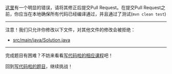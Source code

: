 





[这里](https://github.com/hcsp/fix-add-function/blob/master/src/main/java/Solution.java)有一个明显的错误，请将其修正后提交Pull Request。在提交Pull Request之前，你应当在本地确保所有代码已经编译通过，并且通过了测试(`mvn clean test`)

-----
注意！我们只允许你修改以下文件，对其他文件的修改会被拒绝：
- [src/main/java/Solution.java](https://github.com/hcsp/fix-add-function/blob/master/src/main/java/Solution.java)
-----


完成题目有困难？不妨来看看[写代码啦的相应课程](https://xiedaimala.com/tasks/bd34186b-63f2-4e2d-9145-0c61e2cc0f63/video_tutorials/0378de3c-cfd0-4b2d-b8fc-d04b6f613777)吧！

回到[写代码啦的题目](https://xiedaimala.com/tasks/bd34186b-63f2-4e2d-9145-0c61e2cc0f63/quizzes/4d1d2c45-bbc3-499e-9550-f3e35066eecb)，继续挑战！
